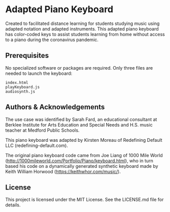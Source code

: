 # Adapted Piano Keyboard

Created to facilitated distance learning for students studying music using adapted notation and adapted instruments. This adapted piano keyboard has color-coded keys to assist students learning from home without access to a piano during the coronavirus pandemic.

## Prerequisites

No specialized software or packages are required. Only three files are needed to launch the keyboard:

    index.html
    playKeyboard.js
    audiosynth.js
    

## Authors & Acknowledgements

The use case was identified by Sarah Fard, an educational consultant at Berklee Institute for Arts Education and Special Needs and H.S. music teacher at Medford Public Schools.

This piano keyboard was adapted by Kirsten Moreau of Redefining Default LLC (redefining-default.com).

The original piano keyboard code came from Joe Liang of 1000 Mile World (http://1000mileworld.com/Portfolio/Piano/keyboard.html), who in turn based his code on a dynamically generated synthetic keyboard made by Keith William Horwood (https://keithwhor.com/music/).

## License

This project is licensed under the MIT License. See the LICENSE.md file for details.

